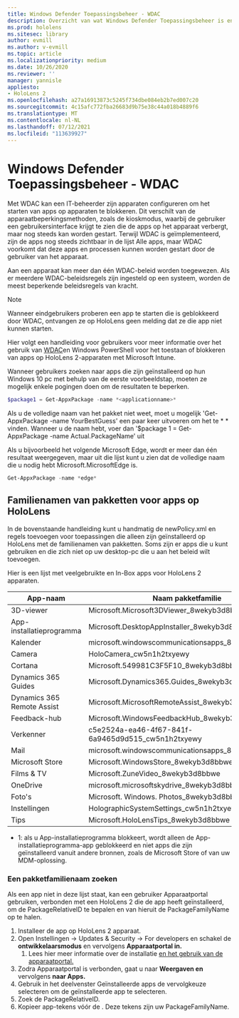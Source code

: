 ```yaml
---
title: Windows Defender Toepassingsbeheer - WDAC
description: Overzicht van wat Windows Defender Toepassingsbeheer is en hoe u dit kunt gebruiken voor het beheren HoloLens mixed reality apparaten.
ms.prod: hololens
ms.sitesec: library
author: evmill
ms.author: v-evmill
ms.topic: article
ms.localizationpriority: medium
ms.date: 10/26/2020
ms.reviewer: ''
manager: yannisle
appliesto:
- HoloLens 2
ms.openlocfilehash: a27a16913873c5245f734dbe084eb2b7ed007c20
ms.sourcegitcommit: 4c15afc772fba26683d9b75e38c44a018b4889f6
ms.translationtype: MT
ms.contentlocale: nl-NL
ms.lasthandoff: 07/12/2021
ms.locfileid: "113639927"
---
```

# <a name="windows-defender-application-control---wdac"></a>Windows Defender Toepassingsbeheer - WDAC

Met WDAC kan een IT-beheerder zijn apparaten configureren om het starten van apps op apparaten te blokkeren. Dit verschilt van de apparaatbeperkingsmethoden, zoals de kioskmodus, waarbij de gebruiker een gebruikersinterface krijgt te zien die de apps op het apparaat verbergt, maar nog steeds kan worden gestart. Terwijl WDAC is geïmplementeerd, zijn de apps nog steeds zichtbaar in de lijst Alle apps, maar WDAC voorkomt dat deze apps en processen kunnen worden gestart door de gebruiker van het apparaat.

Aan een apparaat kan meer dan één WDAC-beleid worden toegewezen. Als er meerdere WDAC-beleidsregels zijn ingesteld op een systeem, worden de meest beperkende beleidsregels van kracht. 

> [!NOTE]
> Wanneer eindgebruikers proberen een app te starten die is geblokkeerd door WDAC, ontvangen ze op HoloLens geen melding dat ze die app niet kunnen starten.

Hier volgt een handleiding voor gebruikers voor meer informatie over het gebruik van [WDAC](/mem/intune/configuration/custom-profile-hololens)en Windows PowerShell voor het toestaan of blokkeren van apps op HoloLens 2-apparaten met Microsoft Intune.

Wanneer gebruikers zoeken naar apps die zijn geïnstalleerd op hun Windows 10 pc met behulp van de eerste voorbeeldstap, moeten ze mogelijk enkele pogingen doen om de resultaten te beperken.

```powershell
$package1 = Get-AppxPackage -name *<applicationname>*
``` 

Als u de volledige naam van het pakket niet weet, moet u mogelijk 'Get-AppxPackage -name YourBestGuess' een paar keer uitvoeren om het te \* \* vinden. Wanneer u de naam hebt, voer dan '$package 1 = Get-AppxPackage -name Actual.PackageName' uit

Als u bijvoorbeeld het volgende Microsoft Edge, wordt er meer dan één resultaat weergegeven, maar uit die lijst kunt u zien dat de volledige naam die u nodig hebt Microsoft.MicrosoftEdge is.

```powershell
Get-AppxPackage -name *edge*
``` 

## <a name="package-family-names-for-apps-on-hololens"></a>Familienamen van pakketten voor apps op HoloLens

In de bovenstaande handleiding kunt u handmatig de newPolicy.xml en regels toevoegen voor toepassingen die alleen zijn geïnstalleerd op HoloLens met de familienamen van pakketten. Soms zijn er apps die u kunt gebruiken en die zich niet op uw desktop-pc die u aan het beleid wilt toevoegen.

Hier is een lijst met veelgebruikte en In-Box apps voor HoloLens 2 apparaten.

| App-naam                   | Naam pakketfamilie                                |
|----------------------------|----------------------------------------------------|
| 3D-viewer                  | Microsoft.Microsoft3DViewer_8wekyb3d8bbwe          |
| App-installatieprogramma              | Microsoft.DesktopAppInstaller_8wekyb3d8bbwe <sup>1</sup>         |
| Kalender                   | microsoft.windowscommunicationsapps_8wekyb3d8bbwe  |
| Camera                     | HoloCamera_cw5n1h2txyewy                           |
| Cortana                    | Microsoft.549981C3F5F10_8wekyb3d8bbwe              |
| Dynamics 365 Guides        | Microsoft.Dynamics365.Guides_8wekyb3d8bbwe         |
| Dynamics 365 Remote Assist | Microsoft.MicrosoftRemoteAssist_8wekyb3d8bbwe      |
| Feedback-hub               | Microsoft.WindowsFeedbackHub_8wekyb3d8bbwe         |
| Verkenner              | c5e2524a-ea46-4f67-841f-6a9465d9d515_cw5n1h2txyewy |
| Mail                       | microsoft.windowscommunicationsapps_8wekyb3d8bbwe  |
| Microsoft Store            | Microsoft.WindowsStore_8wekyb3d8bbwe               |
| Films & TV                | Microsoft.ZuneVideo_8wekyb3d8bbwe                  |
| OneDrive                   | microsoft.microsoftskydrive_8wekyb3d8bbwe          |
| Foto's                     | Microsoft. Windows. Photos_8wekyb3d8bbwe             |
| Instellingen                   | HolographicSystemSettings_cw5n1h2txyewy            |
| Tips                       | Microsoft.HoloLensTips_8wekyb3d8bbwe               |

- 1: als u App-installatieprogramma blokkeert, wordt alleen de App-installatieprogramma-app geblokkeerd en niet apps die zijn geïnstalleerd vanuit andere bronnen, zoals de Microsoft Store of van uw MDM-oplossing.

### <a name="how-to-find-a-package-family-name"></a>Een pakketfamilienaam zoeken

Als een app niet in deze lijst staat, kan een gebruiker Apparaatportal gebruiken, verbonden met een HoloLens 2 die de app heeft geïnstalleerd, om de PackageRelativeID te bepalen en van hieruit de PackageFamilyName op te halen.

1. Installeer de app op HoloLens 2 apparaat. 
1. Open Instellingen -> Updates & Security -> For developers en schakel de **ontwikkelaarsmodus** en vervolgens **Apparaatportal in.** 
    1. Lees hier meer informatie over de installatie [en het gebruik van de apparaatportal.](/windows/mixed-reality/develop/platform-capabilities-and-apis/using-the-windows-device-portal)
1. Zodra Apparaatportal is verbonden, gaat u naar **Weergaven en** vervolgens **naar Apps.** 
1. Gebruik in het deelvenster Geïnstalleerde apps de vervolgkeuze selecteren om de geïnstalleerde app te selecteren. 
1. Zoek de PackageRelativeID. 
1. Kopieer app-tekens vóór de . Deze tekens zijn uw PackageFamilyName.


